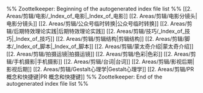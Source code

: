 %% Zoottelkeeper: Beginning of the autogenerated index file list  %%
 [[2. Areas/剪辑/电影/_Index_of_电影|_Index_of_电影]]
 [[2. Areas/剪辑/电影分镜头|电影分镜头]]
 [[2. Areas/剪辑/公众号临时转换|公众号临时转换]]
 [[2. Areas/剪辑/后期特效理论实践|后期特效理论实践]]
 [[2. Areas/剪辑/技巧/_Index_of_技巧|_Index_of_技巧]]
 [[2. Areas/剪辑/剪辑结构|剪辑结构]]
 [[2. Areas/剪辑/脚本/_Index_of_脚本|_Index_of_脚本]]
 [[2. Areas/剪辑/蒙太奇介绍|蒙太奇介绍]]
 [[2. Areas/剪辑/拍摄运镜|拍摄运镜]]
 [[2. Areas/剪辑/色彩|色彩]]
 [[2. Areas/剪辑/手机摄影|手机摄影]]
 [[2. Areas/剪辑/台词|台词]]
 [[2. Areas/剪辑/影视后期|影视后期]]
 [[2. Areas/剪辑/Gestalt心理学|Gestalt心理学]]
 [[2. Areas/剪辑/PR 概念和快捷键|PR 概念和快捷键]]
%% Zoottelkeeper: End of the autogenerated index file list  %%
